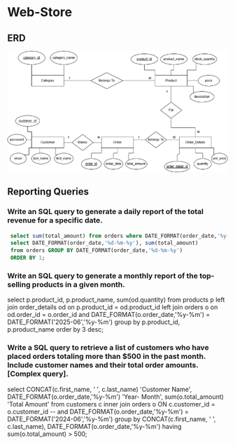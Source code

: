 # Web-Store

## ERD
![Web Store ERD!](https://raw.githubusercontent.com/Seif-El-Deen/Web-Store/refs/heads/main/Diagrams/Web%20Store%20ERD.png)

## Reporting Queries

### Write an SQL query to generate a daily report of the total revenue for a specific date.
```sql
 select sum(total_amount) from orders where DATE_FORMAT(order_date,'%y-%m-%d') = DATE_FORMAT('2024-07-25','%y-%m-%d');
 select DATE_FORMAT(order_date,'%d-%m-%y'), sum(total_amount) 
 from orders GROUP BY DATE_FORMAT(order_date,'%d-%m-%y')
 ORDER BY 1;
```
 ### Write an SQL query to generate a monthly report of the top-selling products in a given month.

select p.product_id, p.product_name, sum(od.quantity) 
from products p
left join order_details od 
on p.product_id = od.product_id
left join orders o
on od.order_id = o.order_id
and DATE_FORMAT(o.order_date,'%y-%m') = DATE_FORMAT('2025-06','%y-%m')
group by p.product_id, p.product_name
order by 3 desc;

### Write a SQL query to retrieve a list of customers who have placed orders totaling more than $500 in the past month. Include customer names and their total order amounts. [Complex query].

select CONCAT(c.first_name, ' ', c.last_name) 'Customer Name', DATE_FORMAT(o.order_date,'%y-%m') 'Year- Month', sum(o.total_amount) 'Total Amount'
from customers c
inner join orders o
ON c.customer_id = o.customer_id
-- and DATE_FORMAT(o.order_date,'%y-%m') = DATE_FORMAT('2024-06','%y-%m')
group by CONCAT(c.first_name, ' ', c.last_name), DATE_FORMAT(o.order_date,'%y-%m')
having sum(o.total_amount) > 500;
